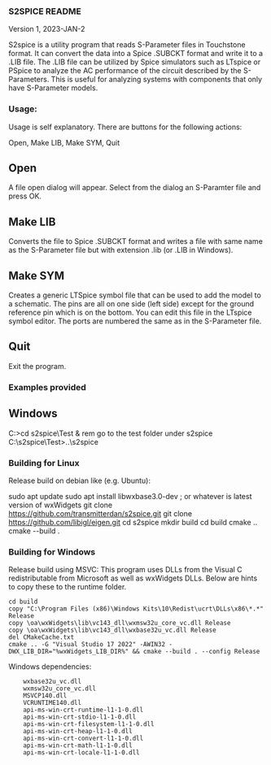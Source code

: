 ### S2SPICE README

Version 1, 2023-JAN-2

S2spice is a utility program that reads S-Parameter files in Touchstone format. 
It can convert the data into a Spice .SUBCKT format and write it to a .LIB file. 
The .LIB file can be utilized by Spice simulators such as LTspice or PSpice to 
analyze the AC performance of the circuit described by the S-Parameters.  This 
is useful for analyzing systems with components that only have S-Parameter 
models.

### Usage:

Usage is self explanatory.  There are buttons for the following actions:

Open, Make LIB, Make SYM, Quit

## Open

A file open dialog will appear. Select from the dialog an S-Paramter file 
and press OK.

## Make LIB

Converts the file to Spice .SUBCKT format and writes a file with same 
name as the S-Parameter file but with extension .lib (or .LIB in Windows).

## Make SYM

Creates a generic LTSpice symbol file that can be used to add the model 
to a schematic.  The pins are all on one side (left side) except for 
the ground reference pin which is on the bottom.  You can edit this file 
in the LTspice symbol editor.  The ports are numbered the same as in 
the S-Parameter file.

## Quit

Exit the program.

### Examples provided

## Windows 

C:\>cd s2spice\Test & rem go to the test folder under s2spice
C:\s2spice\Test>..\s2spice

### Building for Linux
Release build on debian like (e.g. Ubuntu):

sudo apt update
sudo apt install libwxbase3.0-dev  ; or whatever is latest version of wxWidgets
git clone https://github.com/transmitterdan/s2spice.git
git clone https://github.com/libigl/eigen.git
cd s2spice
mkdir build
cd build
cmake ..
cmake --build .


### Building for Windows
Release build using MSVC:
This program uses DLLs from the Visual C redistributable from Microsoft as well as wxWidgets DLLs.  Below are hints to copy these to the runtime folder.
```
cd build
copy "C:\Program Files (x86)\Windows Kits\10\Redist\ucrt\DLLs\x86\*.*" Release
copy \oa\wxWidgets\lib\vc143_dll\wxmsw32u_core_vc.dll Release
copy \oa\wxWidgets\lib\vc143_dll\wxbase32u_vc.dll Release
del CMakeCache.txt
cmake .. -G "Visual Studio 17 2022" -AWIN32 -DWX_LIB_DIR="%wxWidgets_LIB_DIR%" && cmake --build . --config Release
```
Windows dependencies:
```
    wxbase32u_vc.dll
    wxmsw32u_core_vc.dll
    MSVCP140.dll
    VCRUNTIME140.dll
    api-ms-win-crt-runtime-l1-1-0.dll
    api-ms-win-crt-stdio-l1-1-0.dll
    api-ms-win-crt-filesystem-l1-1-0.dll
    api-ms-win-crt-heap-l1-1-0.dll
    api-ms-win-crt-convert-l1-1-0.dll
    api-ms-win-crt-math-l1-1-0.dll
    api-ms-win-crt-locale-l1-1-0.dll
```
